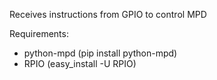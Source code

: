 Receives instructions from GPIO to control MPD

Requirements:
- python-mpd (pip install python-mpd)
- RPIO (easy_install -U RPIO)
